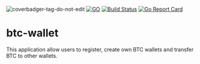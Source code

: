 ![coverbadger-tag-do-not-edit](https://img.shields.io/badge/coverage-18.37%25-brightgreen?longCache=true&style=flat)
[![GO](https://img.shields.io/github/go-mod/go-version/obalunenko/btc-wallet)](https://golang.org/doc/devel/release.html)
[![Build Status](https://github.com/obalunenko/btc-wallet/actions/workflows/go.yml/badge.svg)](https://github.com/obalunenko/btc-wallet/actions/workflows/go.yml)
[![Go Report Card](https://goreportcard.com/badge/github.com/obalunenko/btc-wallet)](https://goreportcard.com/report/github.com/obalunenko/btc-wallet)

# btc-wallet

This application allow users to register, create own BTC wallets and transfer BTC to other wallets.

